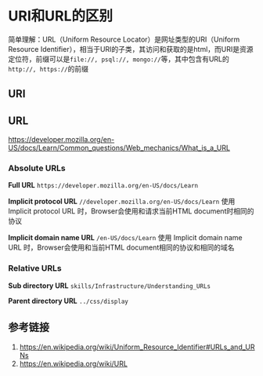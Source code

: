 # URI和URL的区别

简单理解：URL（Uniform Resource Locator）是网址类型的URI（Uniform Resource Identifier），相当于URI的子类，其访问和获取的是html，而URI是资源定位符，前缀可以是`file://, psql://, mongo://`等，其中包含有URL的`http://, https://`的前缀


## URI


## URL
https://developer.mozilla.org/en-US/docs/Learn/Common_questions/Web_mechanics/What_is_a_URL

### Absolute URLs

**Full URL**
`https://developer.mozilla.org/en-US/docs/Learn`

**Implicit protocol URL**
`//developer.mozilla.org/en-US/docs/Learn`
使用 Implicit protocol URL 时，Browser会使用和请求当前HTML document时相同的协议

**Implicit domain name URL**
`/en-US/docs/Learn`
使用 Implicit domain name URL 时，Browser会使用和当前HTML document相同的协议和相同的域名


### Relative URLs

**Sub directory URL**
`skills/Infrastructure/Understanding_URLs`

**Parent directory URL**
`../css/display`



## 参考链接
1. https://en.wikipedia.org/wiki/Uniform_Resource_Identifier#URLs_and_URNs
2. https://en.wikipedia.org/wiki/URL

